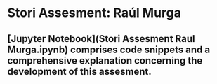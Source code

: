 # Stori Assesment: Raúl Murga

## [Jupyter Notebook](Stori Assesment Raul Murga.ipynb) comprises code snippets and a comprehensive explanation concerning the development of this assesment. 

